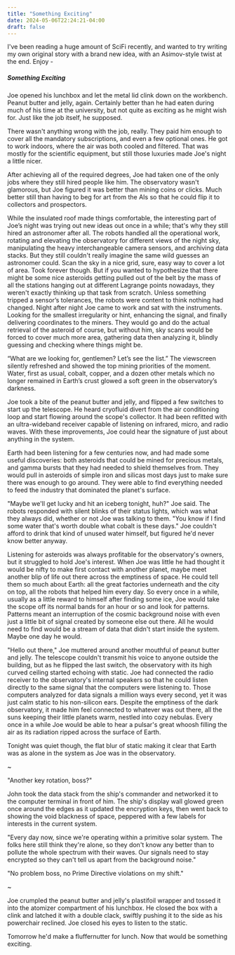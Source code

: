```yaml
---
title: "Something Exciting"
date: 2024-05-06T22:24:21-04:00
draft: false
---
```


I've been reading a huge amount of SciFi recently, and wanted to try writing my own original story with a brand new idea, with an Asimov-style twist at the end. Enjoy -

##### Something Exciting

Joe opened his lunchbox and let the metal lid clink down on the workbench. Peanut butter and jelly, again. Certainly better than he had eaten during much of his time at the university, but not quite as exciting as he might wish for. Just like the job itself, he supposed.

There wasn't anything wrong with the job, really. They paid him enough to cover all the mandatory subscriptions, and even a few optional ones. He got to work indoors, where the air was both cooled and filtered. That was mostly for the scientific equipment, but still those luxuries made Joe's night a little nicer.

After achieving all of the required degrees, Joe had taken one of the only jobs where they still hired people like him. The observatory wasn't glamorous, but Joe figured it was better than mining coins or clicks. Much better still than having to beg for art from the AIs so that he could flip it to collectors and prospectors.

While the insulated roof made things comfortable, the interesting part of Joe’s night was trying out new ideas out once in a while; that's why they still hired an astronomer after all. The robots handled all the operational work, rotating and elevating the observatory for different views of the night sky, manipulating the heavy interchangeable camera sensors, and archiving data stacks. But they still couldn't really imagine the same wild guesses an astronomer could. Scan the sky in a nice grid, sure, easy way to cover a lot of area. Took forever though. But if you wanted to hypothesize that there might be some nice asteroids getting pulled out of the belt by the mass of all the stations hanging out at different Lagrange points nowadays, they weren't exactly thinking up that task from scratch. Unless something tripped a sensor’s tolerances, the robots were content to think nothing had changed. Night after night Joe came to work and sat with the instruments. Looking for the smallest irregularity or hint, enhancing the signal, and finally delivering coordinates to the miners. They would go and do the actual retrieval of the asteroid of course, but without him, sky scans would be forced to cover much more area, gathering data then analyzing it, blindly guessing and checking where things might be.

“What are we looking for, gentlemen? Let’s see the list.” The viewscreen silently refreshed and showed the top mining priorities of the moment. Water, first as usual, cobalt, copper, and a dozen other metals which no longer remained in Earth’s crust glowed a soft green in the observatory’s darkness.

Joe took a bite of the peanut butter and jelly, and flipped a few switches to start up the telescope. He heard cryofluid divert from the air conditioning loop and start flowing around the scope's collector. It had been refitted with an ultra-wideband receiver capable of listening on infrared, micro, and radio waves. With these improvements, Joe could hear the signature of just about anything in the system.

Earth had been listening for a few centuries now, and had made some useful discoveries: both asteroids that could be mined for precious metals, and gamma bursts that they had needed to shield themselves from. They would pull in asteroids of simple iron and silicas most days just to make sure there was enough to go around. They were able to find everything needed to feed the industry that dominated the planet's surface.

"Maybe we'll get lucky and hit an iceberg tonight, huh?" Joe said. The robots responded with silent blinks of their status lights, which was what they always did, whether or not Joe was talking to them. "You know if I find some water that's worth double what cobalt is these days." Joe couldn't afford to drink that kind of unused water himself, but figured he'd never know better anyway.

Listening for asteroids was always profitable for the observatory's owners, but it struggled to hold Joe's interest. When Joe was little he had thought it would be nifty to make first contact with another planet, maybe meet another blip of life out there across the emptiness of space. He could tell them so much about Earth: all the great factories underneath and the city on top, all the robots that helped him every day. So every once in a while, usually as a little reward to himself after finding some ice, Joe would take the scope off its normal bands for an hour or so and look for patterns. Patterns meant an interruption of the cosmic background noise with even just a little bit of signal created by someone else out there. All he would need to find would be a stream of data that didn't start inside the system. Maybe one day he would.

"Hello out there," Joe muttered around another mouthful of peanut butter and jelly. The telescope couldn't transmit his voice to anyone outside the building, but as he flipped the last switch, the observatory with its high curved ceiling started echoing with static. Joe had connected the radio receiver to the observatory's internal speakers so that he could listen directly to the same signal that the computers were listening to. Those computers analyzed for data signals a million ways every second, yet it was just calm static to his non-silicon ears. Despite the emptiness of the dark observatory, it made him feel connected to whatever was out there, all the suns keeping their little planets warm, nestled into cozy nebulas. Every once in a while Joe would be able to hear a pulsar's great whoosh filling the air as its radiation ripped across the surface of Earth.

Tonight was quiet though, the flat blur of static making it clear that Earth was as alone in the system as Joe was in the observatory.

~

"Another key rotation, boss?"

John took the data stack from the ship's commander and networked it to the computer terminal in front of him. The ship's display wall glowed green once around the edges as it updated the encryption keys, then went back to showing the void blackness of space, peppered with a few labels for interests in the current system.

"Every day now, since we're operating within a primitive solar system. The folks here still think they're alone, so they don't know any better than to pollute the whole spectrum with their waves. Our signals need to stay encrypted so they can't tell us apart from the background noise."

"No problem boss, no Prime Directive violations on my shift."

~

Joe crumpled the peanut butter and jelly's plastifoil wrapper and tossed it into the atomizer compartment of his lunchbox. He closed the box with a clink and latched it with a double clack, swiftly pushing it to the side as his powerchair reclined. Joe closed his eyes to listen to the static.

Tomorrow he'd make a fluffernutter for lunch. Now that would be something exciting.
